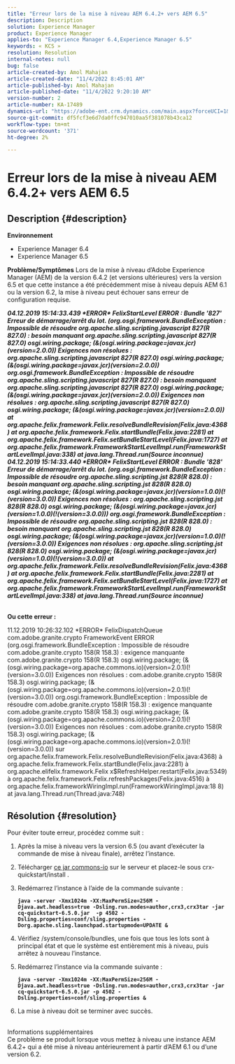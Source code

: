 ```yaml
---
title: "Erreur lors de la mise à niveau AEM 6.4.2+ vers AEM 6.5"
description: Description
solution: Experience Manager
product: Experience Manager
applies-to: "Experience Manager 6.4,Experience Manager 6.5"
keywords: « KCS »
resolution: Resolution
internal-notes: null
bug: false
article-created-by: Amol Mahajan
article-created-date: "11/4/2022 8:45:01 AM"
article-published-by: Amol Mahajan
article-published-date: "11/4/2022 9:20:10 AM"
version-number: 2
article-number: KA-17489
dynamics-url: "https://adobe-ent.crm.dynamics.com/main.aspx?forceUCI=1&pagetype=entityrecord&etn=knowledgearticle&id=c239e0f7-1c5c-ed11-9561-6045bd006704"
source-git-commit: df5fcf3e6d7da0ffc947010aa5f381078b43ca12
workflow-type: tm+mt
source-wordcount: '371'
ht-degree: 2%

---
```


# Erreur lors de la mise à niveau AEM 6.4.2+ vers AEM 6.5

## Description {#description}

<b>Environnement</b>
- Experience Manager 6.4
- Experience Manager 6.5

<b>Problème/Symptômes</b>
Lors de la mise à niveau d’Adobe Experience Manager (AEM) de la version 6.4.2 (et versions ultérieures) vers la version 6.5 et que cette instance a été précédemment mise à niveau depuis AEM 6.1 ou la version 6.2, la mise à niveau peut échouer sans erreur de configuration requise.

<b>*04.12.2019 15:14:33.439 \*ERROR\* FelixStartLevel ERROR : Bundle &#39;827&#39; Erreur de démarrage/arrêt du lot. (org.osgi.framework.BundleException : Impossible de résoudre org.apache.sling.scripting.javascript 827(R 827.0) : besoin manquant org.apache.sling.scripting.javascript 827(R 827.0) osgi.wiring.package; (&amp;(osgi.wiring.package=javax.jcr)(version=2.0.0)) Exigences non résolues : org.apache.sling.scripting.javascript 827(R 827.0) osgi.wiring.package; (&amp;(osgi.wiring.package=javax.jcr)(version=2.0.0))*
*org.osgi.framework.BundleException : Impossible de résoudre org.apache.sling.scripting.javascript 827(R 827.0) : besoin manquant org.apache.sling.scripting.javascript 827(R 827.0) osgi.wiring.package; (&amp;(osgi.wiring.package=javax.jcr)(version=2.0.0)) Exigences non résolues : org.apache.sling.scripting.javascript 827(R 827.0) osgi.wiring.package; (&amp;(osgi.wiring.package=javax.jcr)(version=2.0.0))*
*at org.apache.felix.framework.Felix.resolveBundleRevision(Felix.java:4368)*
*at org.apache.felix.framework.Felix.startBundle(Felix.java:2281)*
*at org.apache.felix.framework.Felix.setBundleStartLevel(Felix.java:1727)*
*at org.apache.felix.framework.FrameworkStartLevelImpl.run(FrameworkStartLevelImpl.java:338)*
*at java.lang.Thread.run(Source inconnue)*
*04.12.2019 15:14:33.440 \*ERROR\* FelixStartLevel ERROR : Bundle &#39;828&#39; Erreur de démarrage/arrêt du lot. (org.osgi.framework.BundleException : Impossible de résoudre org.apache.sling.scripting.jst 828(R 828.0) : besoin manquant org.apache.sling.scripting.jst 828(R 828.0) osgi.wiring.package; (&amp;(osgi.wiring.package=javax.jcr)(version=1.0.0)(!(version=3.0.0)) Exigences non résolues : org.apache.sling.scripting.jst 828(R 828.0) osgi.wiring.package; (&amp;(osgi.wiring.package=javax.jcr)(version=1.0.0)(!(version=3.0.0)))*
*org.osgi.framework.BundleException : Impossible de résoudre org.apache.sling.scripting.jst 828(R 828.0) : besoin manquant org.apache.sling.scripting.jst 828(R 828.0) osgi.wiring.package; (&amp;(osgi.wiring.package=javax.jcr)(version=1.0.0)(!(version=3.0.0)) Exigences non résolues : org.apache.sling.scripting.jst 828(R 828.0) osgi.wiring.package; (&amp;(osgi.wiring.package=javax.jcr)(version=1.0.0)(!(version=3.0.0))*
*at org.apache.felix.framework.Felix.resolveBundleRevision(Felix.java:4368)*
*at org.apache.felix.framework.Felix.startBundle(Felix.java:2281)*
*at org.apache.felix.framework.Felix.setBundleStartLevel(Felix.java:1727)*
*at org.apache.felix.framework.FrameworkStartLevelImpl.run(FrameworkStartLevelImpl.java:338)*
*at java.lang.Thread.run(Source inconnue)*

<br>Ou cette erreur :</b>

11.12.2019 10:26:32.102 \*ERROR\* FelixDispatchQueue com.adobe.granite.crypto FrameworkEvent ERROR (org.osgi.framework.BundleException : Impossible de résoudre com.adobe.granite.crypto 158(R 158.3) : exigence manquante com.adobe.granite.crypto 158(R 158.3) osgi.wiring.package; (&amp;(osgi.wiring.package=org.apache.commons.io)(version=2.0.1)(!(version=3.0.0)) Exigences non résolues : com.adobe.granite.crypto 158(R 158.3) osgi.wiring.package; (&amp;(osgi.wiring.package=org.apache.commons.io)(version=2.0.1)(!(version=3.0.0)) org.osgi.framework.BundleException : Impossible de résoudre com.adobe.granite.crypto 158(R 158.3) : exigence manquante com.adobe.granite.crypto 158(R 158.3) osgi.wiring.package; (&amp;(osgi.wiring.package=org.apache.commons.io)(version=2.0.1)(!(version=3.0.0)) Exigences non résolues : com.adobe.granite.crypto 158(R 158.3) osgi.wiring.package; (&amp;(osgi.wiring.package=org.apache.commons.io)(version=2.0.1)(!(version=3.0.0)) sur org.apache.felix.framework.Felix.resolveBundleRevision(Felix.java:4368) à org.apache.felix.framework.Felix.startBundle(Felix.java:2281) à org.apache.elifelix.framework.Felix x$RefreshHelper.restart(Felix.java:5349) à org.apache.felix.framework.Felix.refreshPackages(Felix.java:4516) à org.apache.felix.frameworkWiringImpl.run(FrameworkWiringImpl.java:18 8) at java.lang.Thread.run(Thread.java:748)


## Résolution {#resolution}

Pour éviter toute erreur, procédez comme suit :
1. Après la mise à niveau vers la version 6.5 (ou avant d’exécuter la commande de mise à niveau finale), arrêtez l’instance.
2. Télécharger [ce jar commons-io](https://repo1.maven.org/maven2/commons-io/commons-io/2.6/commons-io-2.6.jar) sur le serveur et placez-le sous crx-quickstart/install .
3. Redémarrez l’instance à l’aide de la commande suivante :

   <b>`java -server -Xmx1024m -XX:MaxPermSize=256M -Djava.awt.headless=true -Dsling.run.modes=author,crx3,crx3tar -jar cq-quickstart-6.5.0.jar  -p 4502 -Dsling.properties=conf/sling.properties -Dorg.apache.sling.launchpad.startupmode=UPDATE &`</b>
4. Vérifiez /system/console/bundles, une fois que tous les lots sont à principal état et que le système est entièrement mis à niveau, puis arrêtez à nouveau l’instance.
5. Redémarrez l’instance via la commande suivante :

   <b>`java -server -Xmx1024m -XX:MaxPermSize=256M -Djava.awt.headless=true -Dsling.run.modes=author,crx3,crx3tar -jar cq-quickstart-6.5.0.jar -p 4502 -Dsling.properties=conf/sling.properties &`</b>
6. La mise à niveau doit se terminer avec succès.

<br>Informations supplémentaires<br>
Ce problème se produit lorsque vous mettez à niveau une instance AEM 6.4.2+ qui a été mise à niveau antérieurement à partir d’AEM 6.1 ou d’une version 6.2.
